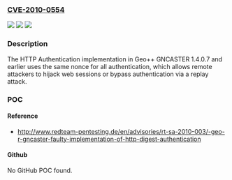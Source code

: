 ### [CVE-2010-0554](https://cve.mitre.org/cgi-bin/cvename.cgi?name=CVE-2010-0554)
![](https://img.shields.io/static/v1?label=Product&message=n%2Fa&color=blue)
![](https://img.shields.io/static/v1?label=Version&message=n%2Fa&color=blue)
![](https://img.shields.io/static/v1?label=Vulnerability&message=n%2Fa&color=brighgreen)

### Description

The HTTP Authentication implementation in Geo++ GNCASTER 1.4.0.7 and earlier uses the same nonce for all authentication, which allows remote attackers to hijack web sessions or bypass authentication via a replay attack.

### POC

#### Reference
- http://www.redteam-pentesting.de/en/advisories/rt-sa-2010-003/-geo-r-gncaster-faulty-implementation-of-http-digest-authentication

#### Github
No GitHub POC found.

